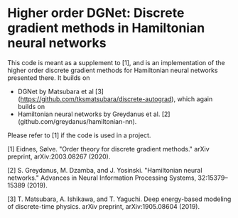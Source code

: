 # Higher order DGNet: Discrete gradient methods in Hamiltonian neural networks

This code is meant as a supplement to [1], and is an implementation of the higher order discrete gradient methods for Hamiltonian neural networks presented there. It builds on 
* DGNet by Matsubara et al [3] (https://github.com/tksmatsubara/discrete-autograd), which again builds on
* Hamiltonian neural networks by Greydanus et al. [2] (github.com/greydanus/hamiltonian-nn).

Please refer to [1] if the code is used in a project.

[1] Eidnes, Sølve. "Order theory for discrete gradient methods." arXiv preprint, arXiv:2003.08267 (2020).

[2] S. Greydanus, M. Dzamba, and J. Yosinski. "Hamiltonian neural networks." Advances in Neural Information Processing Systems, 32:15379–15389 (2019).

[3] T. Matsubara, A. Ishikawa, and T. Yaguchi. Deep energy-based modeling of discrete-time physics. arXiv preprint, arXiv:1905.08604 (2019).

